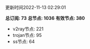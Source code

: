 更新时间2022-11-13 02:29:01

**总订阅: 73**
**总节点: 1036**
**有效节点: 380**
- v2ray节点: 221
- trojan节点: 95
- ss节点: 64
